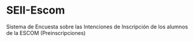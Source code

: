 # SEII-Escom
Sistema de Encuesta sobre las Intenciones de Inscripción de los alumnos de la ESCOM (Preinscripciones)
